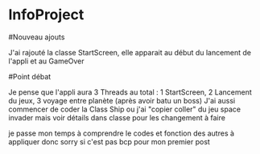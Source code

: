# InfoProject

#Nouveau ajouts 

J'ai rajouté la classe StartScreen, elle apparait au début du lancement de l'appli et au GameOver

#Point débat 

Je pense que l'appli aura 3 Threads au total : 1 StartScreen, 2 Lancement du jeux, 3 voyage entre planète (après avoir batu un boss)
J'ai aussi commencer de coder la Class Ship ou j'ai "copier coller" du jeu space invader mais voir détails dans classe pour les changement à faire 

je passe mon temps à comprendre le codes et fonction des autres à appliquer donc sorry si c'est pas bcp pour mon premier post